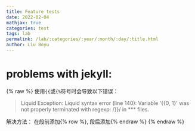 ```yaml
---
title: Feature tests
date: 2022-02-04
mathjax: true
categories: test
tags: lab
permalink: /lab/:categories/:year/:month/:day/:title.html
author: Liu Boyu
---
```


# problems with jekyll:

{% raw %}
使用`{{`或`{%`符号时会导致以下错误：
> Liquid Exception: Liquid syntax error (line 140): Variable '{{0, 1}' was not properly terminated with regexp: /\}\}/ in *** files.

解决方法：
在段前添加\{% row %\}, 段后添加\{% endraw %\}
{% endraw %}
